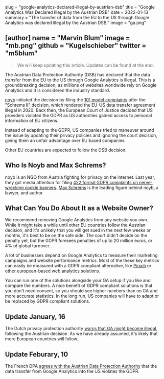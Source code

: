 slug = "google-analytics-declared-illegal-by-austrian-dsb"
title = "Google Analytics Was Declared Illegal by the Austrian DSB"
date = 2022-01-13
summary = "The transfer of data from the EU to the US through Google Analytics was declared illegal by the Austrian DSB."
image = "ga.png"

[author]
name = "Marvin Blum"
image = "mb.png"
github = "Kugelschieber"
twitter = "m5blum"
---

> We will keep updating this article. Updates can be found at the end.

The Austrian Data Protection Authority (DSB) has declared that the data transfer from the EU to the US through Google Analytics is illegal. This is a groundbreaking decision, as millions of websites worldwide rely on Google Analytics and it is considered the industry standard.

[noyb](https://noyb.eu/en/austrian-dsb-eu-us-data-transfers-google-analytics-illegal) initiated the decision by filing the [101 model complaints](https://noyb.eu/en/101-complaints-eu-us-transfers-filed) after the "Schrems II" decision, which rendered the EU-US data transfer agreement illegal in 2020. Back then, the European Court of Justice decided that US providers violated the GDPR as US authorities gained access to personal information of EU citizens.

Instead of adapting to the GDPR, US companies tried to maneuver around the issue by updating their privacy policies and ignoring the court decision, giving them an unfair advantage over EU based companies.

Other EU countries are expected to follow the DSB decision.

## Who Is Noyb and Max Schrems?

noyb is an NGO from Austria fighting for privacy on the internet. Last year, they got media attention for filing [422 formal GDPR complaints on nerve-wrecking cookie banners](https://noyb.eu/en/noyb-files-422-formal-gdpr-complaints-nerve-wrecking-cookie-banners). [Max Schrems](https://twitter.com/maxschrems) is the leading figure behind noyb, a lawyer, and author.

## What Can You Do About It as a Website Owner?

We recommend removing Google Analytics from any website you own. While it might take a while until other EU countries follow the Austrian decision, and it's unlikely that you will get sued in the next few weeks or months, it's best to be on the safe side. The court didn't decide on the penalty yet, but the GDPR foresees penalties of up to 20 million euros, or 4% of global turnover.

A lot of businesses depend on Google Analytics to measure their marketing campaigns and website performance metrics. Most of the these key metrics can easily be measured with a GDPR compliant alternative, like [Pirsch](https://pirsch.io) or [other european-based web analytics solutions](https://european-alternatives.eu/category/web-analytics-services).

You can run one of the solutions alongside your GA setup if you like and compare the numbers. A nice benefit of GDPR compliant solutions is that you don't need consent, so you should see higher numbers than on GA and more accurate statistics. In the long run, US companies will have to adapt or be replaced by GDPR compliant solutions.

## Update January, 16

The Dutch privacy protection authority [warns that GA might become illegal](https://tweakers.net/nieuws/192020/autoriteit-persoonsgegevens-waarschuwt-voor-mogelijk-verbod-op-google-analytics.html), following the Austrian decision. As we have already assumed, it's likely that more European countries will follow.

## Update Feburary, 10

The French DPA [agrees with the Austrian Data Protection Authority](https://www.cnil.fr/fr/utilisation-de-google-analytics-et-transferts-de-donnees-vers-les-etats-unis-la-cnil-met-en-demeure) that the data transfer from Google Analytics into the US violates the GDPR.
